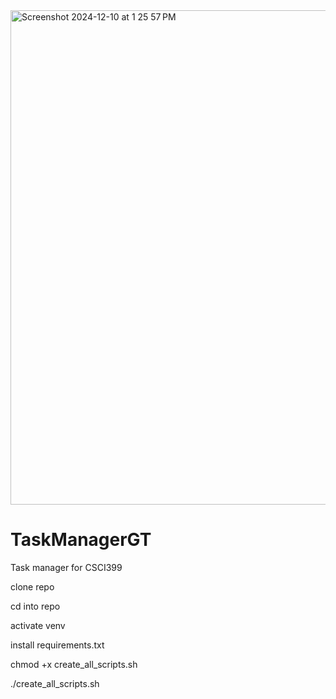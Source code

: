
<img width="791" alt="Screenshot 2024-12-10 at 1 25 57 PM" src="https://github.com/user-attachments/assets/faed544c-42cc-40cb-a20f-74aaf1115709">



# TaskManagerGT
Task manager for CSCI399

clone repo

cd into repo

activate venv

install requirements.txt

chmod +x create_all_scripts.sh

./create_all_scripts.sh

